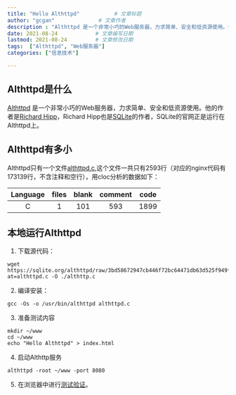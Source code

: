 ```yaml
---
title: "Hello Althttpd"           # 文章标题
author: "gcgan"              # 文章作者
description : "Althttpd 是一个非常小巧的Web服务器，力求简单、安全和低资源使用。他的作者是Richard Hipp，Richard Hipp也是SQLite的作者，SQLite的官网正是运行在Althttpd上。"    # 文章描述信息
date: 2021-08-24            # 文章编写日期
lastmod: 2021-08-24         # 文章修改日期
tags:  ["Althttpd", "Web服务器"]
categories: ["信息技术"]

---
```


## Althttpd是什么
[Althttpd](https://sqlite.org/althttpd/doc/trunk/althttpd.md) 是一个非常小巧的Web服务器，力求简单、安全和低资源使用。他的作者是[Richard Hipp](https://github.com/drhsqlite)，Richard Hipp也是[SQLite](https://sqlite.org/)的作者，SQLite的官网正是运行在Althttpd上。

<!--more-->

## Althttpd有多小
Althttpd只有一个文件[althttpd.c](https://sqlite.org/althttpd/file?name=althttpd.c&ci=tip),这个文件一共只有2593行（对应的nginx代码有173139行，不含注释和空行），用cloc分析的数据如下：

| Language | files | blank | comment | code |
| :---: | :---: | :---: | :---: | :---: |
| C | 1 | 101 | 593 | 1899 |

## 本地运行Althttpd
1. 下载源代码：
```shell
wget https://sqlite.org/althttpd/raw/3bd58672947cb446f72bc64471db63d525f949f6a258b89875436f992ebea39c?at=althttpd.c -O ./althttp.c
```

2. 编译安装：
```shell
gcc -Os -o /usr/bin/althttpd althttpd.c
```

3. 准备测试内容
```shell
mkdir ~/www
cd ~/www
echo "Hello Althttpd" > index.html
```

4. 启动Althttp服务
```shell
althttpd -root ~/www -port 8080
```

5. 在浏览器中进行[测试验证](http://localhost:8080/)。

